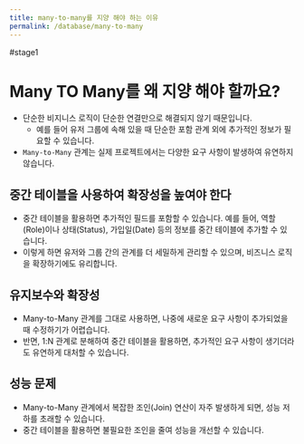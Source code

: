 ```yaml
---
title: many-to-many를 지양 해야 하는 이유
permalink: /database/many-to-many
---
```

#stage1


# Many TO Many를 왜 지양 해야 할까요?

- 단순한 비지니스 로직이 단순한 연결만으로 해결되지 않기 때문입니다.
	- 예를 들어 유저 그룹에 속해 있을 때 단순한 포함 관계 외에 추가적인 정보가 필요할 수 있습니다.
- `Many-to-Many` 관계는 실제 프로젝트에서는 다양한 요구 사항이 발생하여 유연하지 않습니다.

## 중간 테이블을 사용하여 확장성을 높여야 한다

- 중간 테이블을 활용하면 추가적인 필드를 포함할 수 있습니다. 예를 들어, 역할(Role)이나 상태(Status), 가입일(Date) 등의 정보를 중간 테이블에 추가할 수 있습니다.
- 이렇게 하면 유저와 그룹 간의 관계를 더 세밀하게 관리할 수 있으며, 비즈니스 로직을 확장하기에도 유리합니다.

## 유지보수와 확장성

- Many-to-Many 관계를 그대로 사용하면, 나중에 새로운 요구 사항이 추가되었을 때 수정하기가 어렵습니다.
- 반면, 1:N 관계로 분해하여 중간 테이블을 활용하면, 추가적인 요구 사항이 생기더라도 유연하게 대처할 수 있습니다.

## 성능 문제

- Many-to-Many 관계에서 복잡한 조인(Join) 연산이 자주 발생하게 되면, 성능 저하를 초래할 수 있습니다.
- 중간 테이블을 활용하면 불필요한 조인을 줄여 성능을 개선할 수 있습니다.